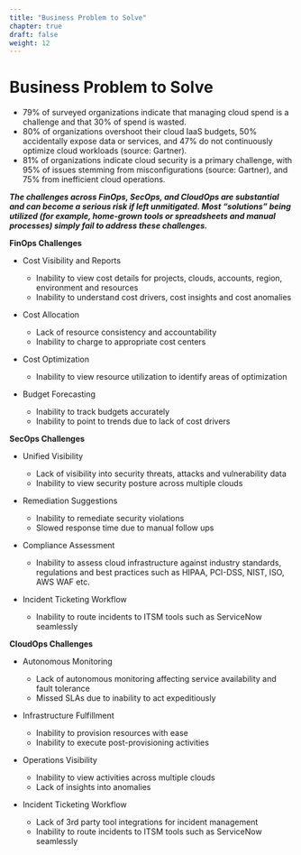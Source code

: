 ```yaml
---
title: "Business Problem to Solve"
chapter: true
draft: false
weight: 12
---
```

# Business Problem to Solve

- 79% of surveyed organizations indicate that managing cloud spend is a challenge and that 30% of spend is wasted. ​
- 80% of organizations overshoot their cloud IaaS budgets, 50% accidentally expose data or services, and 47% do not continuously optimize cloud workloads (source: Gartner).​
- 81%  of organizations indicate cloud security is a primary challenge, with 95% of issues stemming from misconfigurations (source: Gartner), and 75% from inefficient cloud operations.​

***The challenges across FinOps, SecOps, and CloudOps are substantial and can become a serious risk if left unmitigated. Most “solutions” being utilized (for example, home-grown tools or spreadsheets and manual processes) simply fail to address these challenges.***

**FinOps Challenges​**

  - Cost Visibility and Reports​

    - Inability to view cost details for projects, clouds, accounts, region, environment and resources​
    - Inability to understand cost drivers, cost insights and cost anomalies​

  - Cost Allocation​

    - Lack of resource consistency and accountability​
    - Inability to charge to appropriate cost centers​

  - Cost Optimization​

    - Inability to view resource utilization to identify areas of optimization​

  - Budget Forecasting​

    - Inability to track budgets accurately ​
    - Inability to point to trends due to lack of cost drivers

**SecOps Challenges​**

  - Unified Visibility ​

    - Lack of visibility into security threats, attacks and vulnerability data ​
    - Inability to view security posture across multiple clouds​

  - Remediation Suggestions​

    - Inability to remediate security violations​
    - Slowed response time due to manual follow ups​

  - Compliance Assessment​

    - Inability to assess cloud infrastructure against industry standards, regulations and best practices such as HIPAA, PCI-DSS, NIST, ISO, AWS WAF etc.​

  - Incident Ticketing Workflow​

    - Inability to route incidents to ITSM tools such as ServiceNow seamlessly

**CloudOps Challenges​**

  - Autonomous Monitoring​

    - Lack of autonomous monitoring affecting service availability and fault tolerance​
    - Missed SLAs due to inability to act expeditiously​

  - Infrastructure Fulfillment​

    - Inability to provision resources with ease​
    - Inability to execute post-provisioning activities ​

  - Operations Visibility​

    - Inability to view activities across multiple clouds​
    - Lack of insights into anomalies ​

  - Incident Ticketing Workflow​

    - Lack of 3rd party tool integrations for incident management​
    - Inability to route incidents to ITSM tools such as ServiceNow seamlessly
